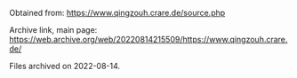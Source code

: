 Obtained from: https://www.qingzouh.crare.de/source.php

Archive link, main page: https://web.archive.org/web/20220814215509/https://www.qingzouh.crare.de/

Files archived on 2022-08-14.